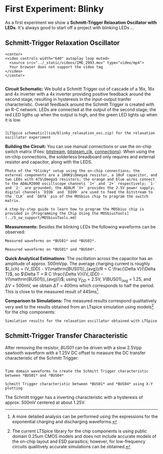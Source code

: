 # First Experiment: Blinky
As a first experiment we show a **Schmitt-Trigger Relaxation Oscillator with LEDs**. It's always good to start off a project with blinking LEDs ... 



## Schmitt-Trigger Relaxation Oscillator

```{raw} html
<center>
<video controls width="640" autoplay loop muted>
  <source src="../_static/videos/IMG_2993.mov" type="video/mp4">
  Your browser does not support the video tag
</video>
</center>
```
```{figure} img/blinky_block.png
```

**Circuit Schematic:** 
We build a Schmitt Trigger out of cascade of a 16x, 16x and 4x inverter with a 4x inverter providing positive feedback around the second stage, resulting in hysteresis in the input-output tranfer characteristic. Overall feedback around the Schmitt Trigger is created with an R-C network. LEDs are connected at the output of the second stage; the red LED ligths up when the output is high, and the green LED lights up when it is low.

```{figure} img/blinky_block_inv.png
```



```{figure} img/blinky_relaxation_osc_v1.png
[LTSpice schematic](sim/blinky_relaxation_osc.zip) for the relaxation oscillator experiment 
```

**Building the Circuit:** You can use manual connections or use the on-chip switch matrix (Files: [bitstream](img/relaxation_osc_v1_bitstream.txt), [bitsteam_clk](img/relaxation_osc_v1_bitstream_clk.txt), [connections](img/connections_relaxation_osc_v1.json)). When using the on-chip connections, the solderless breadboard only requires and external resistor and capacitor, along with the LEDS.
```{figure} img/relaxation_osc_v1_IMG_2992.jpeg
Photo of the *blinky* setup using the on-chip connections; the external components are a 100K$\Omega$ resistor, a 10uF capacitor, and two LEDs with 47$\Omega$ resistors; the orange and blue wires connect to the ADALM2000 oscillscope channels `1+` and `2+` respectively; `1-` and `2-` are grounded; the ADALM `V+` provides the 2.5V power supply; digital channels `DIO8` and `DIO9` are used to feed the bitstream to the `CLK` and `DATA` pin of the MOSbius chip to program the switch matrix. 
```

```{tip}
A step-by-step guide to learn how to program the MOSbius chip is provided in [Programming the Chip Using the MOSbiusTools](../5_sw_support/MOSbiusTools.md)
```

**Measurements:**
Besides the blinking LEDs the following waveforms can be observed:
```{figure} img/osciloscope_waveoforms_2.png
Measured waveforms on *BUS01* and *BUS02*.
```
```{figure} img/osciloscope_waveoforms_3.png
Measured waveforms on *BUS01* and *BUS04*.
```
**Quick Analytical Estimations**:
The oscillation across the capacitor has an amplitude of approx. 500mVpp. The average charging current is roughly $I_{ch} = (V_{DD} - V(\mathrm{BUS01})_{avg})/R = C \frac{\Delta V}{\Delta T}$, so $\Delta T = R C \frac{\Delta V}{(V_{DD} - V(\mathrm{BUS01})_{avg})}$; using $V_{DD}$ = 2.5V, $V(\mathrm{BUS01})_{avg}$ = 1.25, and $\Delta V$ = 500mV, we obtain $\Delta T$ = 400ms which corresponds to half the period. This is close to the measured result of 445ms[^exactanalysis].

**Comparison to Simulations:** The measured results correspond qualitatively very well to the results obtained from an LTspice simulation using models[^commentsim] for the chip components:
```{figure} img/relaxation_osc_v1_sim.png
Simulation results for the relaxation oscillator obtained with LTSpice
```

## Schmitt-Trigger Transfer Characteristic
After removing the resistor, *BUS01* can be driven with a slow 2.5Vpp sawtooth waveform with a 1.25V DC offset to measure the DC transfer characteristic of the Schmitt Trigger:
```{figure} img/xy_timedomain.png 

Time domain waveforms to create the Schmitt Trigger characteristic between *BUS01* and *BUS04*
```
```{figure} img/xy_xy.png
Schmitt Trigger characteristic between *BUS01* and *BUS04* using X-Y plotting
```

The Schmitt trigger has a inverting characteristic with a hysteresis of approx. 500mV centered at about 1.25V.

[^exactanalysis]: A more detailed analysis can be performed using the expressions for the exponential charging and discharging waveforms.
[^commentsim]: The current LTSpice library for the chip components is using public domain 0.25um CMOS models and does not include accurate models of the on-chip layout and ESD parasitics; however, for low-frequency circuits qualitively accurate simulations can be obtained.  